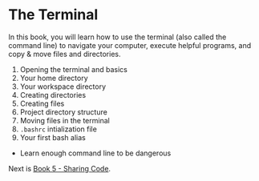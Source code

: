 # The Terminal

In this book, you will learn how to use the terminal (also called the command line) to navigate your computer, execute helpful programs, and copy & move files and directories.

1. Opening the terminal and basics
1. Your home directory
1. Your workspace directory
1. Creating directories
1. Creating files
1. Project directory structure
1. Moving files in the terminal
1. `.bashrc` intialization file
1. Your first bash alias

* Learn enough command line to be dangerous




Next is [Book 5 - Sharing Code](../book-5-sharing-code/README.md).
